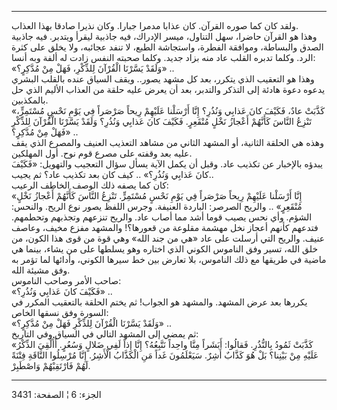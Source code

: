 ------------------------------------------------------------------------

ولقد كان كما صوره القرآن. كان عذابا مدمرا جبارا. وكان نذيرا صادقا بهذا
العذاب.  
وهذا هو القرآن حاضرا، سهل التناول، ميسر الإدراك، فيه جاذبية ليقرأ
ويتدبر. فيه جاذبية الصدق والبساطة، وموافقة الفطرة، واستجاشة الطبع، لا
تنفد عجائبه، ولا يخلق على كثرة الرد. وكلما تدبره القلب عاد منه بزاد
جديد. وكلما صحبته النفس زادت له ألفة وبه أنسا:  
«وَلَقَدْ يَسَّرْنَا الْقُرْآنَ لِلذِّكْرِ، فَهَلْ مِنْ مُدَّكِرٍ؟» ..  
وهذا هو التعقيب الذي يتكرر، بعد كل مشهد يصور.. ويقف السياق عنده بالقلب
البشري يدعوه دعوة هادئة إلى التذكر والتدبر، بعد أن يعرض عليه حلقة من
العذاب الأليم الذي حل بالمكذبين.  
«كَذَّبَتْ عادٌ، فَكَيْفَ كانَ عَذابِي وَنُذُرِ؟ إِنَّا أَرْسَلْنا عَلَيْهِمْ رِيحاً صَرْصَراً فِي يَوْمِ نَحْسٍ
مُسْتَمِرٍّ، تَنْزِعُ النَّاسَ كَأَنَّهُمْ أَعْجازُ نَخْلٍ مُنْقَعِرٍ. فَكَيْفَ كانَ عَذابِي وَنُذُرِ؟ وَلَقَدْ يَسَّرْنَا
الْقُرْآنَ لِلذِّكْرِ فَهَلْ مِنْ مُدَّكِرٍ؟» ..  
وهذه هي الحلقة الثانية، أو المشهد الثاني من مشاهد التعذيب العنيف والمصرع
الذي يقف عليه بعد وقفته على مصرع قوم نوح. أول المهلكين.  
يبدؤه بالإخبار عن تكذيب عاد. وقبل أن يكمل الآية يسأل سؤال التعجيب
والتهويل: «فَكَيْفَ كانَ عَذابِي وَنُذُرِ؟» .. كيف كان بعد تكذيب عاد؟ ثم يجيب..  
كان كما يصفه ذلك الوصف الخاطف الرعيب:  
«إِنَّا أَرْسَلْنا عَلَيْهِمْ رِيحاً صَرْصَراً فِي يَوْمِ نَحْسٍ مُسْتَمِرٍّ. تَنْزِعُ النَّاسَ كَأَنَّهُمْ أَعْجازُ
نَخْلٍ مُنْقَعِرٍ» .. والريح الصرصر: الباردة العنيفة. وجرس اللفظ يصور نوع الريح.
والنحس: الشؤم. وأي نحس يصيب قوما أشد مما أصاب عاد. والريح تنزعهم وتجذبهم
وتحطمهم. فتدعهم كأنهم أعجاز نخل مهشمة مقلوعة من قعورها؟! والمشهد مفزع
مخيف، وعاصف عنيف. والريح التي أرسلت على عاد «هي من جند الله» وهي قوة من
قوى هذا الكون، من خلق الله، تسير وفق الناموس الكوني الذي اختاره وهو
يسلطها على من يشاء، بينما هي ماضية في طريقها مع ذلك الناموس، بلا تعارض
بين خط سيرها الكوني، وأدائها لما تؤمر به وفق مشيئة الله.  
صاحب الأمر وصاحب الناموس:  
«فَكَيْفَ كانَ عَذابِي وَنُذُرِ؟» ..  
يكررها بعد عرض المشهد. والمشهد هو الجواب! ثم يختم الحلقة بالتعقيب المكرر
في السورة وفق نسقها الخاص:  
«وَلَقَدْ يَسَّرْنَا الْقُرْآنَ لِلذِّكْرِ فَهَلْ مِنْ مُدَّكِرٍ؟» ..  
ثم يمضي إلى المشهد التالي في السياق وفي التاريخ:  
«كَذَّبَتْ ثَمُودُ بِالنُّذُرِ. فَقالُوا: أَبَشَراً مِنَّا واحِداً نَتَّبِعُهُ؟ إِنَّا إِذاً لَفِي ضَلالٍ وَسُعُرٍ.
أَأُلْقِيَ الذِّكْرُ عَلَيْهِ مِنْ بَيْنِنا؟ بَلْ هُوَ كَذَّابٌ أَشِرٌ. سَيَعْلَمُونَ غَداً مَنِ الْكَذَّابُ الْأَشِرُ.
إِنَّا مُرْسِلُوا النَّاقَةِ فِتْنَةً لَهُمْ فَارْتَقِبْهُمْ وَاصْطَبِرْ.

------------------------------------------------------------------------

الجزء: 6 ¦ الصفحة: 3431
